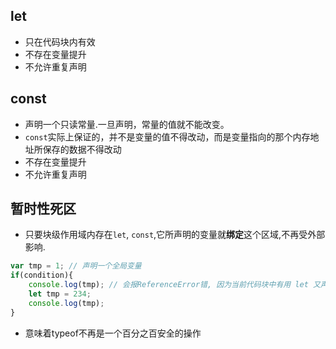 ## let
- 只在代码块内有效
- 不存在变量提升
- 不允许重复声明

## const
- 声明一个只读常量.一旦声明，常量的值就不能改变。
- `const`实际上保证的，并不是变量的值不得改动，而是变量指向的那个内存地址所保存的数据不得改动
- 不存在变量提升
- 不允许重复声明

## 暂时性死区
- 只要块级作用域内存在`let`, `const`,它所声明的变量就**绑定**这个区域,不再受外部影响.
```js
var tmp = 1; // 声明一个全局变量
if(condition){
    console.log(tmp); // 会报ReferenceError错, 因为当前代码块中有用 let 又声明了tmp
    let tmp = 234;
    console.log(tmp);
}
```
- 意味着typeof不再是一个百分之百安全的操作